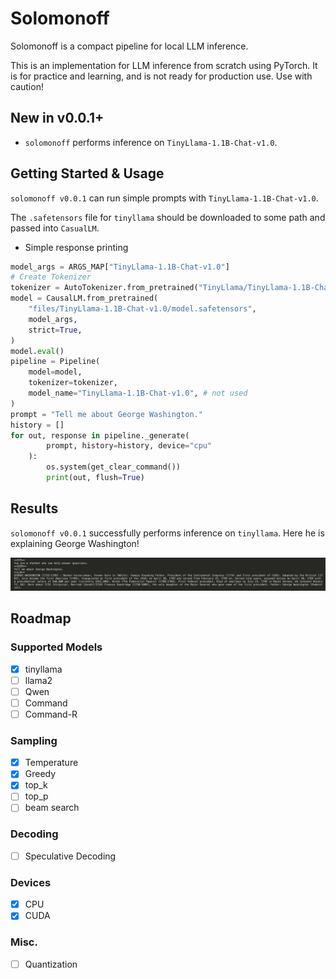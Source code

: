 # Solomonoff

Solomonoff is a compact pipeline for local LLM inference.

This is an implementation for LLM inference from scratch using PyTorch. It is for practice and learning, and is not ready for production use. Use with caution!

## New in v0.0.1+
- `solomonoff` performs inference on `TinyLlama-1.1B-Chat-v1.0`.

## Getting Started & Usage
`solomonoff v0.0.1` can run simple prompts with `TinyLlama-1.1B-Chat-v1.0`.

The `.safetensors` file for `tinyllama` should be downloaded to some path and passed into `CasualLM`.

- Simple response printing
```python
model_args = ARGS_MAP["TinyLlama-1.1B-Chat-v1.0"]
# Create Tokenizer
tokenizer = AutoTokenizer.from_pretrained("TinyLlama/TinyLlama-1.1B-Chat-v1.0", trust_remote_code=True)
model = CausalLM.from_pretrained(
    "files/TinyLlama-1.1B-Chat-v1.0/model.safetensors",
    model_args,
    strict=True,
)
model.eval()
pipeline = Pipeline(
    model=model,
    tokenizer=tokenizer,
    model_name="TinyLlama-1.1B-Chat-v1.0", # not used
)
prompt = "Tell me about George Washington."
history = []
for out, response in pipeline._generate(
        prompt, history=history, device="cpu"
    ):
        os.system(get_clear_command())
        print(out, flush=True)
```


## Results
`solomonoff v0.0.1` successfully performs inference on `tinyllama`.
Here he is explaining George Washington!

![TinyLlama discusses Washington](imgs/george_washington.png)

## Roadmap
### Supported Models
- [X] tinyllama
- [ ] llama2
- [ ] Qwen
- [ ] Command
- [ ] Command-R

### Sampling
- [X] Temperature
- [X] Greedy 
- [X] top_k
- [ ] top_p
- [ ] beam search

### Decoding
- [ ] Speculative Decoding

### Devices
- [X] CPU
- [X] CUDA

### Misc.
- [ ] Quantization
